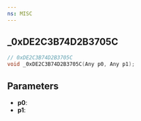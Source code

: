 ```yaml
---
ns: MISC
---
```

## _0xDE2C3B74D2B3705C

```c
// 0xDE2C3B74D2B3705C
void _0xDE2C3B74D2B3705C(Any p0, Any p1);
```

## Parameters
* **p0**:
* **p1**:

